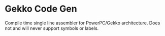 # Gekko Code Gen

Compile time single line assembler for PowerPC/Gekko architecture. Does not and will never support symbols or labels.
